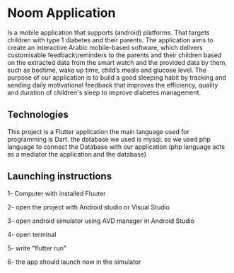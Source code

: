 # Noom Application 

Is a mobile application that supports (android) platforms. That targets children with type 1 diabetes and their parents. The application aims to create an interactive Arabic mobile-based software, which delivers customisable feedback\reminders to the parents and their children based on the extracted data from the smart watch and the provided data by them, such as bedtime, wake up time, child’s meals and glucose level. The purpose of our application is to build a good sleeping habit by tracking and sending daily motivational feedback that improves the efficiency, quality and duration of children's sleep to improve diabetes management.


## Technologies

This project is a Flutter application the main language used for programming is Dart.
the database we used is mysql. so we used php language to connect the Database with our application (php language acts as a mediator the application and the database)


## Launching instructions 

1- Computer with installed Fluuter

2- open the project with Android studio or Visual Studio 

3- open android simulator using AVD manager in Android Studio 

4- open terminal 

5- write "flutter run"

6- the app should launch now in the simulator 
